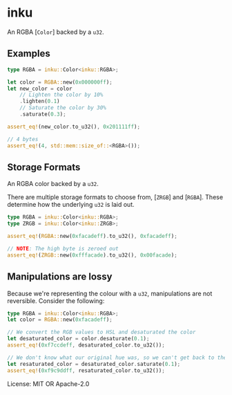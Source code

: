# inku

An RGBA [`Color`] backed by a `u32`.

## Examples

```rust
type RGBA = inku::Color<inku::RGBA>;

let color = RGBA::new(0x000000ff);
let new_color = color
    // Lighten the color by 10%
    .lighten(0.1)
    // Saturate the color by 30%
    .saturate(0.3);

assert_eq!(new_color.to_u32(), 0x201111ff);

// 4 bytes
assert_eq!(4, std::mem::size_of::<RGBA>());
```

## Storage Formats

An RGBA color backed by a `u32`.

There are multiple storage formats to choose from, [`ZRGB`] and [`RGBA`]. These determine how
the underlying `u32` is laid out.

```rust
type RGBA = inku::Color<inku::RGBA>;
type ZRGB = inku::Color<inku::ZRGB>;

assert_eq!(RGBA::new(0xfacadeff).to_u32(), 0xfacadeff);

// NOTE: The high byte is zeroed out
assert_eq!(ZRGB::new(0xfffacade).to_u32(), 0x00facade);
```

## Manipulations are lossy

Because we're representing the colour with a `u32`, manipulations are not reversible.
Consider the following:

```rust
type RGBA = inku::Color<inku::RGBA>;
let color = RGBA::new(0xfacadeff);

// We convert the RGB values to HSL and desaturated the color
let desaturated_color = color.desaturate(0.1);
assert_eq!(0xf7ccdeff, desaturated_color.to_u32());

// We don't know what our original hue was, so we can't get back to the original color
let resaturated_color = desaturated_color.saturate(0.1);
assert_eq!(0xf9c9ddff, resaturated_color.to_u32());
```

License: MIT OR Apache-2.0
